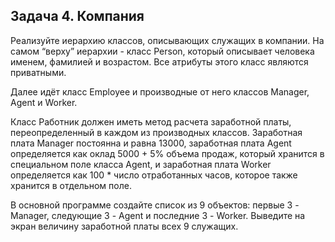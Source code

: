 ## Задача 4. Компания
Реализуйте иерархию классов, описывающих служащих в компании. На самом “верху” иерархии - класс Person, который описывает человека именем, фамилией и возрастом. Все атрибуты этого класс являются приватными.

Далее идёт класс Employee и производные от него классов Manager, Agent и Worker. 

Класс Работник должен иметь метод расчета заработной платы, переопределенный в каждом из производных классов. Заработная плата Manager постоянна и равна 13000, заработная плата Agent определяется как оклад 5000 + 5% объема продаж, который хранится в специальном поле класса Agent, и заработная плата Worker определяется как 100 * число отработанных часов, которое также хранится в отдельном поле.

В основной программе создайте список из 9 объектов: первые 3 - Manager, следующие 3 - Agent и последние 3 - Worker. Выведите на экран величину заработной платы всех 9 служащих.
